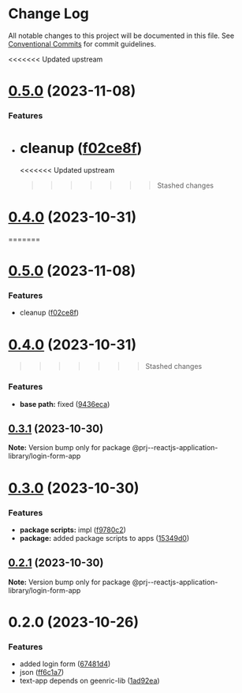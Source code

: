# Change Log

All notable changes to this project will be documented in this file.
See [Conventional Commits](https://conventionalcommits.org) for commit guidelines.

<<<<<<< Updated upstream

# [0.5.0](https://github.com/paulAlexSerban/prj--reactjs-component-lib/compare/@prj--reactjs-component-lib/login-form-app@0.4.0...@prj--reactjs-component-lib/login-form-app@0.5.0) (2023-11-08)

### Features

-   # cleanup ([f02ce8f](https://github.com/paulAlexSerban/prj--reactjs-component-lib/commit/f02ce8fc7ff57b5b5d0514d0744105b0f887e0ed))
    <<<<<<< Updated upstream
    > > > > > > > Stashed changes

# [0.4.0](https://github.com/paulAlexSerban/prj--reactjs-component-lib/compare/@prj--reactjs-component-lib/login-form-app@0.3.1...@prj--reactjs-component-lib/login-form-app@0.4.0) (2023-10-31)

=======

# [0.5.0](https://github.com/paulAlexSerban/prj--reactjs-application-library/compare/@prj--reactjs-application-library/login-form-app@0.4.0...@prj--reactjs-application-library/login-form-app@0.5.0) (2023-11-08)

### Features

-   cleanup ([f02ce8f](https://github.com/paulAlexSerban/prj--reactjs-application-library/commit/f02ce8fc7ff57b5b5d0514d0744105b0f887e0ed))

# [0.4.0](https://github.com/paulAlexSerban/prj--reactjs-application-library/compare/@prj--reactjs-application-library/login-form-app@0.3.1...@prj--reactjs-application-library/login-form-app@0.4.0) (2023-10-31)

> > > > > > > Stashed changes

### Features

-   **base path:** fixed ([9436eca](https://github.com/paulAlexSerban/prj--reactjs-application-library/commit/9436ecafd5addb266153737a53f95922733b9a63))

## [0.3.1](https://github.com/paulAlexSerban/prj--reactjs-application-library/compare/@prj--reactjs-application-library/login-form-app@0.3.0...@prj--reactjs-application-library/login-form-app@0.3.1) (2023-10-30)

**Note:** Version bump only for package @prj--reactjs-application-library/login-form-app

# [0.3.0](https://github.com/paulAlexSerban/prj--reactjs-application-library/compare/@prj--reactjs-application-library/login-form-app@0.2.1...@prj--reactjs-application-library/login-form-app@0.3.0) (2023-10-30)

### Features

-   **package scripts:** impl ([f9780c2](https://github.com/paulAlexSerban/prj--reactjs-application-library/commit/f9780c2896d185c8adf83f5af0782939e799b430))
-   **package:** added package scripts to apps ([15349d0](https://github.com/paulAlexSerban/prj--reactjs-application-library/commit/15349d0e3d3eac4222a99a42b28d4d67b764557f))

## [0.2.1](https://github.com/paulAlexSerban/prj--reactjs-application-library/compare/@prj--reactjs-application-library/login-form-app@0.2.0...@prj--reactjs-application-library/login-form-app@0.2.1) (2023-10-30)

**Note:** Version bump only for package @prj--reactjs-application-library/login-form-app

# 0.2.0 (2023-10-26)

### Features

-   added login form ([67481d4](https://github.com/paulAlexSerban/prj--reactjs-application-library/commit/67481d4f1abecb1a382ffa5f820c7ff8acc25295))
-   json ([ff6c1a7](https://github.com/paulAlexSerban/prj--reactjs-application-library/commit/ff6c1a7c419f4e66511235803ec26a9db5a85314))
-   text-app depends on geenric-lib ([1ad92ea](https://github.com/paulAlexSerban/prj--reactjs-application-library/commit/1ad92eaae9a45363ffd4876bf89218c87f798de0))
